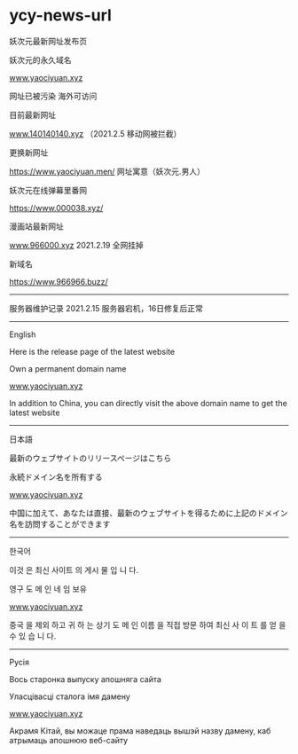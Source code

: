 # ycy-news-url


妖次元最新网址发布页

妖次元的永久域名

www.yaociyuan.xyz

网址已被污染
海外可访问

目前最新网址

www.140140140.xyz  （2021.2.5 移动网被拦截）

更换新网址

https://www.yaociyuan.men/     网址寓意（妖次元.男人）

妖次元在线弹幕里番网

https://www.000038.xyz/


漫画站最新网址

www.966000.xyz  2021.2.19 全网挂掉

新域名

https://www.966966.buzz/

------------------------------------------

服务器维护记录
2021.2.15 服务器宕机，16日修复后正常







------------------------------------------------------------

English

Here is the release page of the latest website

Own a permanent domain name

www.yaociyuan.xyz

In addition to China, you can directly visit the above domain name to get the latest website

-----------------------------------------------------------

日本語

最新のウェブサイトのリリースページはこちら

永続ドメイン名を所有する

www.yaociyuan.xyz

中国に加えて、あなたは直接、最新のウェブサイトを得るために上記のドメイン名を訪問することができます

-----------------------------------------------------------

한국어

이것 은 최신 사이트 의 게시 물 입 니 다.

영구 도 메 인 네 임 보유

www.yaociyuan.xyz

중국 을 제외 하고 귀 하 는 상기 도 메 인 이름 을 직접 방문 하여 최신 사 이 트 를 얻 을 수 있 습 니 다.

-----------------------------------------------------------

Русія

Вось старонка выпуску апошняга сайта

Уласцівасці сталога імя дамену

www.yaociyuan.xyz


Акрамя Кітай, вы можаце прама наведаць вышэй назву дамену, каб атрымаць апошнюю веб-сайту
